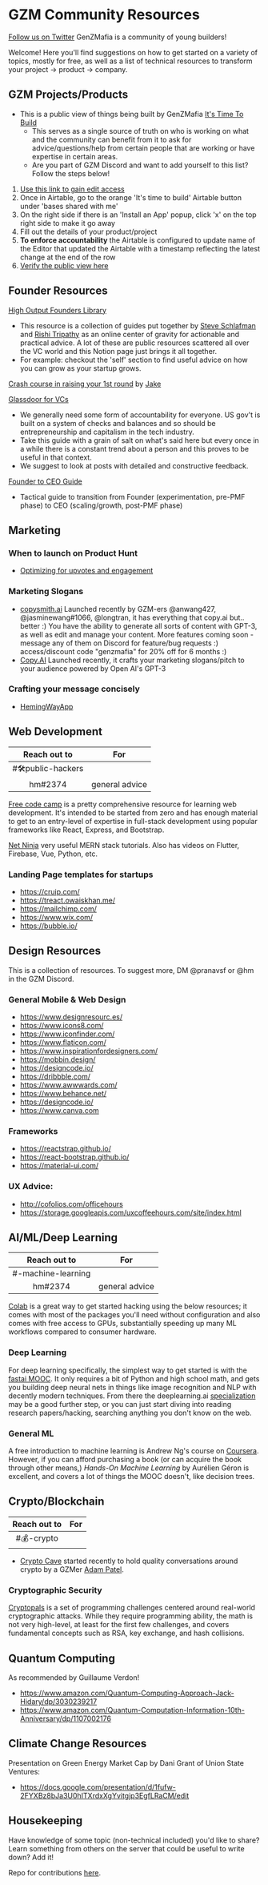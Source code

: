 # GZM Community Resources

[Follow us on Twitter](https://www.twitter.com/genzmafia)
GenZMafia is a community of young builders!

Welcome! Here you'll find suggestions on how to get started on a variety of topics, mostly for free, as well as a list of technical resources to transform your project -> product -> company.

## GZM Projects/Products

- This is a public view of things being built by GenZMafia [It's Time To Build](https://airtable.com/shrpyCBZF14uUUDkz)
  - This serves as a single source of truth on who is working on what and the community can benefit from it to ask for advice/questions/help from certain people that are working or have expertise in certain areas.
  - Are you part of GZM Discord and want to add yourself to this list? Follow the steps below!

1. [Use this link to gain edit access](https://airtable.com/invite/l?inviteId=invhPiaivEA8aVfqd&inviteToken=863d3dd0d721c0cccf6a0707295cfa27ce6b5e9a9e599b3f7f4d8de0693638bd)
2. Once in Airtable, go to the orange 'It's time to build' Airtable button under 'bases shared with me'
3. On the right side if there is an 'Install an App' popup, click 'x' on the top right side to make it go away
4. Fill out the details of your product/project
5. **To enforce accountability** the Airtable is configured to update name of the Editor that updated the Airtable with a timestamp reflecting the latest change at the end of the row
6. [Verify the public view here](https://airtable.com/shrpyCBZF14uUUDkz)

## Founder Resources

[High Output Founders Library](https://www.notion.so/High-Output-Founders-Library-48742928f9f149b8a777e11a1409ce0a)
- This resource is a collection of guides put together by [Steve Schlafman](https://schlaf.me/) and [Rishi Tripathy](http://twitter.com/rishi_tripathy_) as an online center of gravity for actionable and practical advice. A lot of these are public resources scattered all over the VC world and this Notion page just brings it all together.
- For example: checkout the 'self' section to find useful advice on how you can grow as your startup grows.

[Crash course in raising your 1st round](https://justjake.substack.com/p/crash-course-in-capital) by [Jake](https://twitter.com/JustJake)

[Glassdoor for VCs](vcguide.co)
- We generally need some form of accountability for everyone. US gov't is built on a system of checks and balances and so should be entrepreneurship and capitalism in the tech industry.
- Take this guide with a grain of salt on what's said here but every once in a while there is a constant trend about a person and this proves to be useful in that context.
- We suggest to look at posts with detailed and constructive feedback.

[Founder to CEO Guide](https://docs.google.com/document/d/1ZJZbv4J6FZ8Dnb0JuMhJxTnwl-dwqx5xl0s65DE3wO8/preview#)
- Tactical guide to transition from Founder (experimentation, pre-PMF phase) to CEO (scaling/growth, post-PMF phase)

## Marketing

### When to launch on Product Hunt
- [Optimizing for upvotes and engagement](https://paper.dropbox.com/doc/The-Ultimate-Guide-to-Statistics-of-Projects-at-Product-Hunt-SyveZ0MKznUytmusHmfWR)
  
### Marketing Slogans
- [copysmith.ai](https://www.copysmith.ai) Launched recently by GZM-ers @anwang427, @jasminewang#1066, @longtran, it has everything that copy.ai but.. better :) You have the ability to generate all sorts of content with GPT-3, as well as edit and manage your content. More features coming soon - message any of them on Discord for feature/bug requests :) access/discount code "genzmafia" for 20% off for 6 months :) 
- [Copy.AI](https://www.copy.ai/) Launched recently, it crafts your marketing slogans/pitch to your audience powered by Open AI's GPT-3

### Crafting your message concisely 
- [HemingWayApp](http://www.hemingwayapp.com/)

## Web Development

| Reach out to | For |
| :----------: | --- |
| #🛠public-hackers  | |
| hm#2374 | general advice |

[Free code camp](https://www.freecodecamp.org/learn) is a pretty comprehensive resource for learning web development. It's intended to be started from zero and has enough material to get to an entry-level of expertise in full-stack development using popular frameworks like React, Express, and Bootstrap.

[Net Ninja](https://www.youtube.com/c/TheNetNinja/featured) very useful MERN stack tutorials. Also has videos on Flutter, Firebase, Vue, Python, etc.

### Landing Page templates for startups
  - https://cruip.com/
  - https://treact.owaiskhan.me/
  - https://mailchimp.com/
  - https://www.wix.com/
  - https://bubble.io/

## Design Resources

This is a collection of resources. To suggest more, DM @pranavsf or @hm in the GZM Discord.

### General Mobile & Web Design
  - https://www.designresourc.es/
  - https://www.icons8.com/
  - https://www.iconfinder.com/
  - https://www.flaticon.com/
  - https://www.inspirationfordesigners.com/
  - https://mobbin.design/
  - https://designcode.io/
  - https://dribbble.com/
  - https://www.awwwards.com/
  - https://www.behance.net/
  - https://designcode.io/
  - https://www.canva.com
### Frameworks
  - https://reactstrap.github.io/
  - https://react-bootstrap.github.io/
  - https://material-ui.com/
### UX Advice:
  - http://cofolios.com/officehours
  - https://storage.googleapis.com/uxcoffeehours.com/site/index.html

## AI/ML/Deep Learning

| Reach out to | For |
| :----------: | --- |
| #-machine-learning | |
| hm#2374 | general advice |

[Colab](https://colab.research.google.com/) is a great way to get started hacking using the below resources; it comes with most of the packages you'll need without configuration and also comes with free access to GPUs, substantially speeding up many ML workflows compared to consumer hardware.

### Deep Learning
For deep learning specifically, the simplest way to get started is with the [fastai MOOC](https://course.fast.ai/). It only requires a bit of Python and high school math, and gets you building deep neural nets in things like image recognition and NLP with decently modern techniques.
From there the deeplearning.ai [specialization](https://www.coursera.org/specializations/deep-learning#courses) may be a good further step, or you can just start diving into reading research papers/hacking, searching anything you don't know on the web.

### General ML
A free introduction to machine learning is Andrew Ng's course on [Coursera](https://www.coursera.org/learn/machine-learning). However, if you can afford purchasing a book (or can acquire the book through other means,) *Hands-On Machine Learning* by Aurélien Géron is excellent, and covers a lot of things the MOOC doesn't, like decision trees.

## Crypto/Blockchain

| Reach out to | For |
| :----------: | --- |
| #💰-crypto | |
- [Crypto Cave](https://techunity.dev/) started recently to hold quality conversations around crypto by a GZMer [Adam Patel](https://twitter.com/adampatel23).

### Cryptographic Security
[Cryptopals](https://cryptopals.com/) is a set of programming challenges centered around real-world cryptographic attacks. While they require programming ability, the math is not very high-level, at least for the first few challenges, and covers fundamental concepts such as RSA, key exchange, and hash collisions.

## Quantum Computing
As recommended by Guillaume Verdon! 
- https://www.amazon.com/Quantum-Computing-Approach-Jack-Hidary/dp/3030239217
- https://www.amazon.com/Quantum-Computation-Information-10th-Anniversary/dp/1107002176

## Climate Change Resources
Presentation on Green Energy Market Cap by Dani Grant of Union State Ventures:
- https://docs.google.com/presentation/d/1fufw-2FYXBz8bJa3U0hITXrdxXgYvitgjp3EgfLRaCM/edit

## Housekeeping

Have knowledge of some topic (non-technical included) you'd like to share? Learn something from others on the server that could be useful to write down? Add it!

Repo for contributions [here](https://github.com/genzmafia/communityguide).
